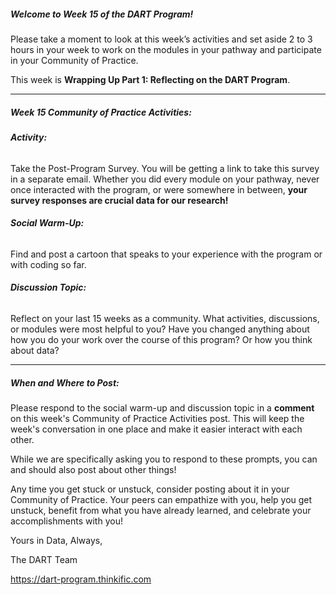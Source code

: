 ##### **Welcome to Week 15 of the DART Program!**

Please take a moment to look at this week’s activities and set aside 2 to 3 hours in your week to work on the modules in your pathway and participate in your Community of Practice. 

This week is **Wrapping Up Part 1: Reflecting on the DART Program**.

---

##### **Week 15 Community of Practice Activities:**

###### **Activity:** 
Take the Post-Program Survey. You will be getting a link to take this survey in a separate email. Whether you did every module on your pathway, never once interacted with the program, or were somewhere in between, **your survey responses are crucial data for our research!** 

###### **Social Warm-Up:** 
Find and post a cartoon that speaks to your experience with the program or with coding so far.

###### **Discussion Topic:** 
Reflect on your last 15 weeks as a community. What activities, discussions, or modules were most helpful to you? Have you changed anything about how you do your work over the course of this program? Or how you think about data?


---

##### **When and Where to Post:**

Please respond to the social warm-up and discussion topic in a **comment** on this week's Community of Practice Activities post. This will keep the week's conversation in one place and make it easier interact with each other.

While we are specifically asking you to respond to these prompts, you can and should also post about other things!

Any time you get stuck or unstuck, consider posting about it in your Community of Practice. Your peers can empathize with you, help you get unstuck, benefit from what you have already learned, and celebrate your accomplishments with you!

 Yours in Data, Always, 

The DART Team

https://dart-program.thinkific.com
